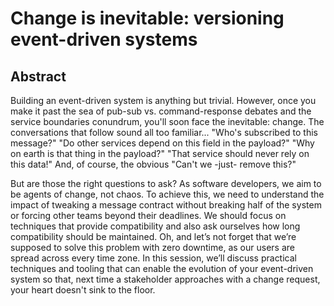 # Change is inevitable: versioning event-driven systems

## Abstract

Building an event-driven system is anything but trivial. However, once you make it past the sea of pub-sub vs. command-response debates and the service boundaries conundrum, you'll soon face the inevitable: change. The conversations that follow sound all too familiar... "Who's subscribed to this message?" "Do other services depend on this field in the payload?" "Why on earth is that thing in the payload?" "That service should never rely on this data!" And, of course, the obvious "Can't we -just- remove this?"

But are those the right questions to ask? As software developers, we aim to be agents of change, not chaos. To achieve this, we need to understand the impact of tweaking a message contract without breaking half of the system or forcing other teams beyond their deadlines. We should focus on techniques that provide compatibility and also ask ourselves how long compatibility should be maintained. Oh, and let’s not forget that we’re supposed to solve this problem with zero downtime, as our users are spread across every time zone. In this session, we’ll discuss practical techniques and tooling that can enable the evolution of your event-driven system so that, next time a stakeholder approaches with a change request, your heart doesn't sink to the floor.
